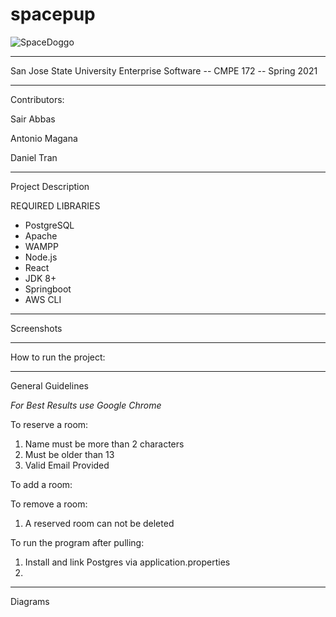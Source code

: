 # spacepup
![SpaceDoggo](https://user-images.githubusercontent.com/39139814/117551180-4d16f600-aff9-11eb-8dc6-f20cf144ce1f.png)

------------------------------------------------------------------
San Jose State University
Enterprise Software -- CMPE 172 -- Spring 2021

------------------------------------------------------------------
Contributors:

Sair Abbas

Antonio Magana

Daniel Tran

------------------------------------------------------------------
Project Description

REQUIRED LIBRARIES
- PostgreSQL
- Apache
- WAMPP
- Node.js
- React
- JDK 8+
- Springboot
- AWS CLI 

------------------------------------------------------------------
Screenshots



------------------------------------------------------------------
How to run the project:

------------------------------------------------------------------
General Guidelines

*For Best Results use Google Chrome*

To reserve a room:
1) Name must be more than 2 characters
2) Must be older than 13
3) Valid Email Provided

To add a room:

To remove a room:
1) A reserved room can not be deleted

To run the program after pulling:
1) Install and link Postgres via application.properties
2) 
------------------------------------------------------------------
Diagrams

